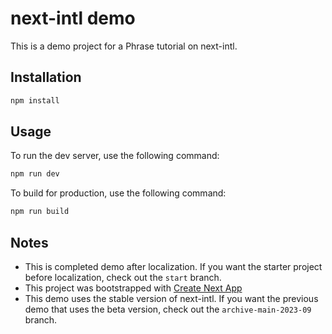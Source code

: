 # next-intl demo

This is a demo project for a Phrase tutorial on next-intl.

## Installation

```bash
npm install
```

## Usage

To run the dev server, use the following command:

```bash
npm run dev
```

To build for production, use the following command:

```bash
npm run build
```

## Notes

- This is completed demo after localization. If you want the starter project before localization, check out the `start` branch.
- This project was bootstrapped with [Create Next App](https://nextjs.org/docs/pages/api-reference/create-next-app)
- This demo uses the stable version of next-intl. If you want the previous demo that uses the beta version, check out the `archive-main-2023-09` branch.
